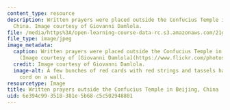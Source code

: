 ```yaml
---
content_type: resource
description: Written prayers were placed outside the Confucius Temple in Beijing,
  China. Image courtesy of Giovanni Damlola.
file: /media/https%3A/open-learning-course-data-rc.s3.amazonaws.com/21g-101-chinese-i-regular-fall-2014/6e394c993518381e5b68c5c502948801_21g-101f14.jpg
file_type: image/jpeg
image_metadata:
  caption: Written prayers were placed outside the Confucius Temple in Beijing, China.
    (Image courtesy of [Giovanni Damlola](https://www.flickr.com/photos/latigi/2293414271/).)
  credit: Image courtesy of Giovanni Damlola.
  image-alt: A few bunches of red cards with red strings and tassels hanging on a
    cord on a wall.
resourcetype: Image
title: Written prayers outside the Confucius Temple in Beijing, China
uid: 6e394c99-3518-381e-5b68-c5c502948801
---
```

